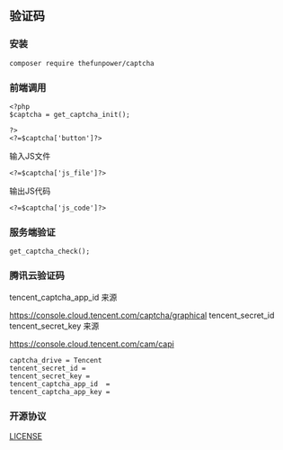## 验证码
 

### 安装  

~~~
composer require thefunpower/captcha
~~~

### 前端调用 
~~~
<?php 
$captcha = get_captcha_init();

?>
<?=$captcha['button']?>

~~~
输入JS文件
~~~
<?=$captcha['js_file']?>
~~~
输出JS代码 
~~~
<?=$captcha['js_code']?>
~~~


### 服务端验证
~~~
get_captcha_check();
~~~


### 腾讯云验证码

tencent_captcha_app_id 来源

https://console.cloud.tencent.com/captcha/graphical
tencent_secret_id tencent_secret_key 来源

https://console.cloud.tencent.com/cam/capi

~~~
captcha_drive = Tencent
tencent_secret_id = 
tencent_secret_key = 
tencent_captcha_app_id  = 
tencent_captcha_app_key = 
~~~
 
 

### 开源协议 

[LICENSE](LICENSE)
 
  
 